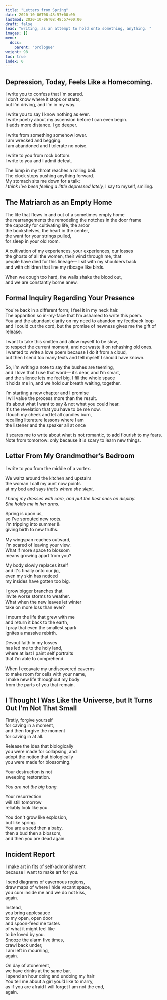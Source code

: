 ```yaml
---
title: "Letters from Spring"
date: 2020-10-06T08:48:57+00:00
lastmod: 2020-10-06T08:48:57+00:00
draft: false
lead: "writing, as an attempt to hold onto something, anything. "
images: []
menu:
  docs:
    parent: "prologue"
weight: 98
toc: true
index: 0
---
```


## Depression, Today, Feels Like a Homecoming.



I write you to confess that I'm scared.  
I don’t know where it stops or starts,  
but I’m driving, and I’m in my way.  

I write you to say I know nothing as ever.  
I write poetry about  my ascension before I can even begin.  
It adds more distance. I go deeper.  

I write from something somehow lower.  
I am wrecked and begging.   
I am abandoned and I tolerate no noise.   

I write to you from rock bottom.  
I write to you and I admit defeat.  

The lump in my throat reaches a rolling boil.  
The clock stops pushing anything forward.  
My stomach sits me down for a talk:   
_I think I’ve been feeling a little depressed lately,_  I say to myself, smiling.  


 ## The Matriarch as an Empty Home

The life that flows in and out of a sometimes empty home  
the rearrangements the remodeling the notches in the door frame  
the capacity for cultivating life, the ardor  
the bookshelves, the heart in the center,  
the want for your strings pulled,   
for sleep in your old room.

A cultivation of my experiences, your experiences, our losses  
the ghosts of all the women, their wind through me, that  
people have died for this lineage— I sit with my shoulders back  
and with children that line my ribcage like birds.

When we cough too hard, the walls shake the blood out,  
and we are constantly borne anew.

## Formal Inquiry Regarding Your Presence

You're back in a different form; I feel it in my neck hair.  
The apparition so in-my-face that I’m ashamed to write this poem.  
You and the abundant clarity on my need to abandon my feedback loop   
and I could cut the cord, but the promise of newness gives me the gift of release.  

I want to take this smitten and allow myself to be slow,    
to respect the current moment, and not waste it on rehashing old ones.  
I wanted to write a love poem because I do it from a cloud,    
but then I send too many texts and tell myself I should have known.   

So, I’m writing a note to say the bushes are teeming,    
and I love that I use that word— it’s dear, and I’m smart,    
and the silence lets me feel big. I fill the whole space    
it holds me in, and we hold our breath waiting, together.     

I’m starting a new chapter and I promise   
I will value the process more than the result.  
It’s about what I want to say & not what you could hear.  
It's the revelation that you have to be me now.  
I touch my cheek and  let all candles burn,  
recalling literature lessons where I am   
the listener and the speaker all at once  

It scares me to write about what is not romantic, to add flourish to my fears.   
Note from tomorrow: only because it is scary to learn new things. 


## Letter From My Grandmother’s Bedroom 

I write to you from the middle of a vortex.  

We waltz around the kitchen and upstairs  
the woman I call my aunt now points  
at my bed and says _that’s where she slept_. 

_I hang my dresses with care, and put the best ones on display.	  
She holds me in her arms._


Spring is upon us,  
so I’ve sprouted new roots.  
I’m tripping into summer &  
giving birth to new truths.  

My wingspan reaches outward,  
I’m scared of leaving your view.   
What if more space to blossom   
means growing apart from you? 

My body slowly replaces itself   
and it's finally onto our jig,   
even my skin has noticed  
my insides have gotten too big.   

I grow bigger branches that  
invite worse storms to weather.   
What when the new leaves let winter   
take on more loss than ever?  

I mourn the life that grew with me   
and return it back to the earth,   
I pray that even the smallest spark   
ignites a massive rebirth. 

Devout faith in my losses  
has led me to the holy land,  
where at last I paint self portraits   
that I’m able to comprehend. 

When I excavate my undiscovered caverns   
to make room for cells with your name,   
I make new life throughout my body   
from the parts of you that remain. 

## I Thought I Was Like the Universe, but It Turns Out I’m Not That Small

Firstly, forgive yourself   
for caving in a moment,  
and then forgive the moment   
for caving in at all. 

Release the idea that biologically   
you were made for collapsing, and  
adopt the notion that biologically 	  
you were made for blossoming.   

Your destruction is not    
sweeping restoration.

_You are not the big bang._   

Your resurrection     
will still tomorrow    
reliably look like you.  

You don't grow like explosion,  
but like spring.   
You are a seed then a baby,  
then a bud then a blossom,  
and then you are dead again. 

## Incident Report

I make art in fits of self-admonishment  
because I want to make art for you.  

I send diagrams of cavernous regions,  
draw maps of where I hide vacant space,  
you cum inside me and we do not kiss,  
again.   

Instead,  
you bring applesauce  
to my open, open door  
and spoon-feed me tastes  
of what it might feel like  
to be loved by you.  
Snooze the alarm five times,  
crawl back under,  
I am left in mourning,  
again.  

On day of atonement,  
we have drinks at the same bar.  
I spend an hour doing and undoing my hair  
You tell me about a girl you’d like to marry,  
as if you are afraid I will forget I am not the end,  
again. 
